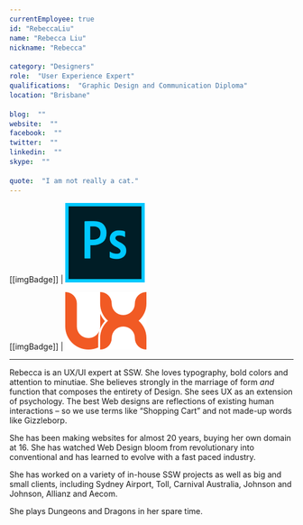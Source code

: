 ```yaml
---
currentEmployee: true
id: "RebeccaLiu"
name: "Rebecca Liu"
nickname: "Rebecca"

category: "Designers"
role:  "User Experience Expert"
qualifications:  "Graphic Design and Communication Diploma"
location: "Brisbane"

blog:  ""
website:  ""
facebook:  ""
twitter:  ""
linkedin:  ""
skype:  ""

quote:  "I am not really a cat."
---
```

  

[[imgBadge]]
| ![Photoshop](../badges/photoshop-logo.png)

[[imgBadge]]
| ![UX/UI](../badges/ux-logo.png)

---
Rebecca is an UX/UI expert at SSW. She loves typography, bold colors and attention to minutiae. She believes strongly in the marriage of form *and* function that composes the entirety of Design. She sees UX as an extension of psychology. The best Web designs are reflections of existing human interactions – so we use terms like “Shopping Cart” and not made-up words like Gizzleborp.

She has been making websites for almost 20 years, buying her own domain at 16. She has watched Web Design bloom from revolutionary into conventional and has learned to evolve with a fast paced industry.

She has worked on a variety of in-house SSW projects as well as big and small clients, including Sydney Airport, Toll, Carnival Australia, Johnson and Johnson, Allianz and Aecom.

She plays Dungeons and Dragons in her spare time.
